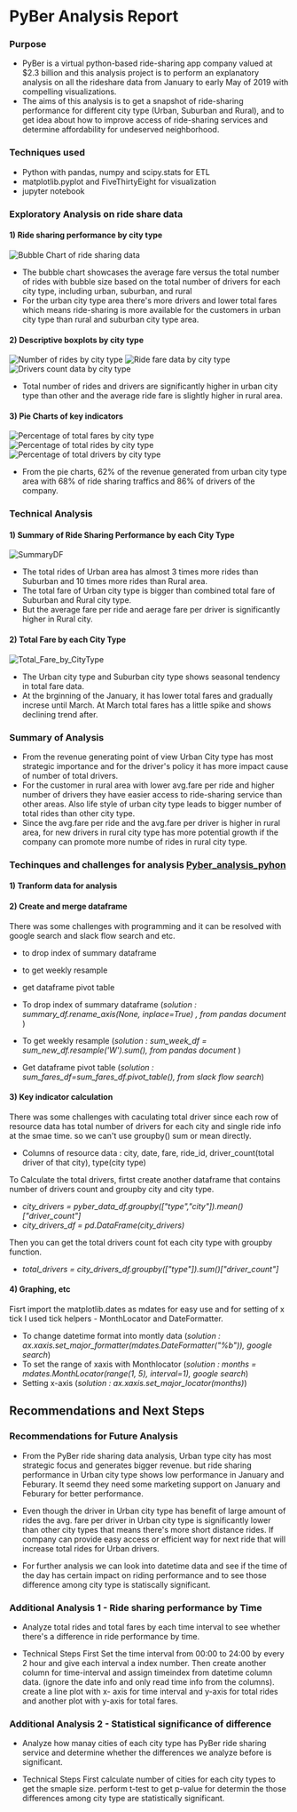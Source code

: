 # PyBer Analysis Report

### Purpose
- PyBer is a virtual python-based ride-sharing app company valued at $2.3 billion and this analysis project is to 
perform an explanatory analysis on all the rideshare data from January to early May of 2019 with compelling visualizations. 
- The aims of this analysis is to get a snapshot of ride-sharing performance for different city type (Urban, Suburban and Rural), 
and to get idea about how to improve access of ride-sharing services and determine affordability for undeserved neighborhood.

### Techniques used
- Python with pandas, numpy and scipy.stats for ETL
- matplotlib.pyplot and FiveThirtyEight for visualization 
- jupyter notebook 

### Exploratory Analysis on ride share data 
#### 1) Ride sharing performance by city type
![Bubble Chart of ride sharing data](https://github.com/Juuune/PyBer_Analysis/blob/master/analysis/Fig1.png)
- The bubble chart showcases the average fare versus the total number of rides with bubble size based on the total number of drivers for each city type, including urban, suburban, and rural
- For the urban city type area there's more drivers and lower total fares which means ride-sharing is more available for the customers in urban city type than rural and suburban city type area.  

#### 2) Descriptive boxplots by city type
![Number of rides by city type](https://github.com/Juuune/PyBer_Analysis/blob/master/analysis/Fig2.png)
![Ride fare data by city type](https://github.com/Juuune/PyBer_Analysis/blob/master/analysis/Fig3.png)
![Drivers count data by city type](https://github.com/Juuune/PyBer_Analysis/blob/master/analysis/Fig4.png)
- Total number of rides and drivers are significantly higher in urban city type than other and the average ride fare is slightly higher in rural area. 

#### 3) Pie Charts of key indicators
![Percentage of total fares by city type](https://github.com/Juuune/PyBer_Analysis/blob/master/analysis/Fig5.png)
![Percentage of total rides by city type](https://github.com/Juuune/PyBer_Analysis/blob/master/analysis/Fig6.png)
![Percentage of total drivers by city type](https://github.com/Juuune/PyBer_Analysis/blob/master/analysis/Fig7.png)
- From the pie charts, 62% of the revenue generated from urban city type area with 68% of ride sharing traffics and 86% of drivers of the company.

### Technical Analysis

#### 1) Summary of Ride Sharing Performance by each City Type 
![SummaryDF](https://github.com/Juuune/PyBer_Analysis/blob/master/analysis/SummaryDF.PNG)
- The total rides of Urban area has almost 3 times more rides than Suburban and 10 times more rides than Rural area.
- The total fare of Urban city type is bigger than combined total fare of Suburban and Rural city type. 
- But the average fare per ride and aerage fare per driver is significantly higher in Rural city.
 
#### 2) Total Fare by each City Type
![Total_Fare_by_CityType](https://github.com/Juuune/PyBer_Analysis/blob/master/analysis/Total_Fare_by_CityType.png)
- The Urban city type and Suburban city type shows seasonal tendency in total fare data. 
- At the brginning of the January, it has lower total fares and gradually increse until March. At March total fares has a little spike and shows declining trend after. 

### Summary of Analysis
- From the revenue generating point of view Urban City type has most strategic importance and for the driver's policy it has more impact cause of number of total drivers. 
- For the customer in rural area with lower avg.fare per ride and higher number of drivers they have easier access to ride-sharing service than other areas. Also life style of urban city type leads to bigger number of total rides than other city type. 
- Since the avg.fare per ride and the avg.fare per driver is higher in rural area, for new drivers in rural city type has more potential growth if the company can promote more numbe of rides in rural city type.

### Techinques and challenges for analysis [Pyber_analysis_pyhon](https://github.com/Juuune/PyBer_Analysis/blob/master/PyBer.ipynb)
#### 1) Tranform data for analysis


#### 2) Create and merge dataframe 
There was some challenges with programming and it can be resolved with google search and slack flow search and etc.  
 - to drop index of summary dataframe 
 - to get weekly resample 
 - get dataframe pivot table 
 
 - To drop index of summary dataframe (*solution : summary_df.rename_axis(None, inplace=True) , from pandas document* )
 - To get weekly resample (*solution : sum_week_df = sum_new_df.resample('W').sum(), from pandas document* )
 - Get dataframe pivot table (*solution : sum_fares_df=sum_fares_df.pivot_table(), from slack flow search*)
 
#### 3) Key indicator calculation
 There was some challenges with caculating total driver since each row of resource data has total number of drivers for each city and single ride info at the smae time. so we can't use groupby() sum or mean directly. 
 - Columns of resource data : city,	date,	fare,	ride_id,	driver_count(total driver of that city),	type(city type)
 
 To Calculate the total drivers, firtst create another dataframe that contains number of drivers count and groupby city and city type. 
 - *city_drivers = pyber_data_df.groupby(["type","city"]).mean()["driver_count"]*
 - *city_drivers_df = pd.DataFrame(city_drivers)*
 
 Then you can get the total drivers count fot each city type with groupby function.
 - *total_drivers = city_drivers_df.groupby(["type"]).sum()["driver_count"]*
 
#### 4) Graphing, etc
Fisrt import the matplotlib.dates as mdates for easy use and for setting of x tick I used tick helpers - MonthLocator and DateFormatter.
- To change datetime format into montly data (*solution : ax.xaxis.set_major_formatter(mdates.DateFormatter("%b")), google search*)
- To set the range of xaxis with Monthlocator (*solution : months = mdates.MonthLocator(range(1, 5), interval=1), google search*)
- Setting x-axis (*solution : ax.xaxis.set_major_locator(months)*) 


## Recommendations and Next Steps

### Recommendations for Future Analysis

- From the PyBer ride sharing data analysis, Urban type city has most strategic focus and generates bigger revenue. but ride sharing performance in Urban city type shows low performance in January and Feburary. It seemd they need some marketing support on January and Feburary for better performance. 

- Even though the driver in Urban city type has benefit of large amount of rides the avg. fare per driver in Urban city type is significantly lower than other city types that means there's more short distance rides. If company can provide easy access or efficient way for next ride that will increase total rides for Urban drivers. 

- For further analysis we can look into datetime data and see if the time of the day has certain impact on riding performance and to see those difference among city type is statiscally significant. 

### Additional Analysis 1 - Ride sharing performance by Time 

- Analyze total rides and total fares by each time interval to see whether there's a difference in ride performance by time.

- Technical Steps 
 First Set the time interval from 00:00 to 24:00 by every 2 hour and give each interval a index number.
 Then create another column for time-interval and assign timeindex from datetime column data. (ignore the date info and only read time info from the columns).
 create a line plot with x- axis for time interval and y-axis for total rides and another plot with y-axis for total fares.

### Additional Analysis 2 - Statistical significance of difference

- Analyze how manay cities of each city type has PyBer ride sharing service and determine whether the differences we analyze before is significant. 

- Technical Steps
First calculate number of cities for each city types to get the smaple size.
perform t-test to get p-value for determin the those differences among city type are statistically significant.

